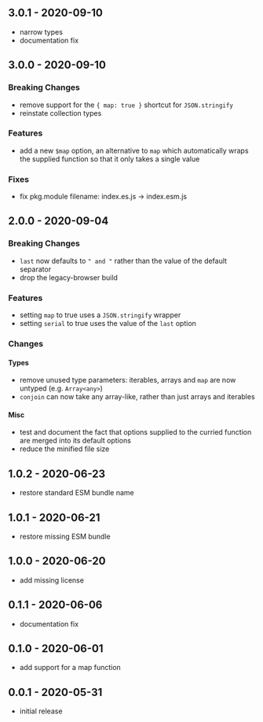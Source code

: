 ## 3.0.1 - 2020-09-10

- narrow types
- documentation fix

## 3.0.0 - 2020-09-10

### Breaking Changes

- remove support for the `{ map: true }` shortcut for `JSON.stringify`
- reinstate collection types

### Features

- add a new `$map` option, an alternative to `map` which automatically wraps
  the supplied function so that it only takes a single value

### Fixes

- fix pkg.module filename: index.es.js -> index.esm.js

## 2.0.0 - 2020-09-04

### Breaking Changes

- `last` now defaults to `" and "` rather than the value of the default separator
- drop the legacy-browser build

### Features

- setting `map` to true uses a `JSON.stringify` wrapper
- setting `serial` to true uses the value of the `last` option

### Changes

#### Types

- remove unused type parameters: iterables, arrays and `map` are now untyped
  (e.g. `Array<any>`)
- `conjoin` can now take any array-like, rather than just arrays and iterables

#### Misc

- test and document the fact that options supplied to the curried function are
  merged into its default options
- reduce the minified file size

## 1.0.2 - 2020-06-23

- restore standard ESM bundle name

## 1.0.1 - 2020-06-21

- restore missing ESM bundle

## 1.0.0 - 2020-06-20

- add missing license

## 0.1.1 - 2020-06-06

- documentation fix

## 0.1.0 - 2020-06-01

- add support for a map function

## 0.0.1 - 2020-05-31

- initial release
